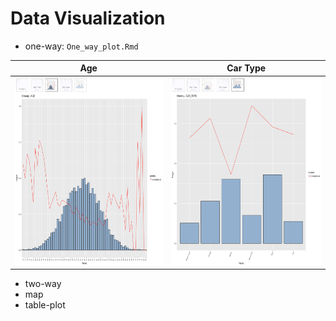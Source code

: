 # Data Visualization

* one-way: `One_way_plot.Rmd`

Age                 | Car Type   
:------------------:|:------------------:
<img src="https://github.com/LuLi0077/Actuaries_United/blob/master/Data_Visulization/assets/One_way_plot_example_age.png" width="425" height="300"> | <img src="https://github.com/LuLi0077/Actuaries_United/blob/master/Data_Visulization/assets/One_way_plot_example_cartype.png" width="425" height="300"> 

* two-way
* map
* table-plot


